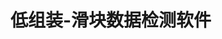 <!--
 * @Author      : Mr.bin
 * @Date        : 2024-11-04 11:24:18
 * @LastEditTime: 2024-11-04 11:31:34
 * @Description : 002-slide-detection
-->

# 低组装-滑块数据检测软件

